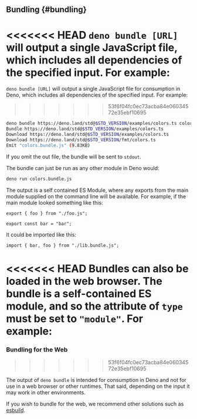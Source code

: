 ## Bundling {#bundling}

<<<<<<< HEAD
`deno bundle [URL]` will output a single JavaScript file, which includes all dependencies of the specified input. For
example:
=======
`deno bundle [URL]` will output a single JavaScript file for consumption in
Deno, which includes all dependencies of the specified input. For example:
>>>>>>> 53f6f04fc0ec73acba84e06034572e35ebf10695

```bash
deno bundle https://deno.land/std@$STD_VERSION/examples/colors.ts colors.bundle.js
Bundle https://deno.land/std@$STD_VERSION/examples/colors.ts
Download https://deno.land/std@$STD_VERSION/examples/colors.ts
Download https://deno.land/std@$STD_VERSION/fmt/colors.ts
Emit "colors.bundle.js" (9.83KB)
```

If you omit the out file, the bundle will be sent to `stdout`.

The bundle can just be run as any other module in Deno would:

```bash
deno run colors.bundle.js
```

The output is a self contained ES Module, where any exports from the main module supplied on the command line will be
available. For example, if the main module looked something like this:

```ts, ignore
export { foo } from "./foo.js";

export const bar = "bar";
```

It could be imported like this:

```ts, ignore
import { bar, foo } from "./lib.bundle.js";
```

<<<<<<< HEAD
Bundles can also be loaded in the web browser. The bundle is a self-contained ES module, and so the attribute of `type`
must be set to `"module"`. For example:
=======
### Bundling for the Web
>>>>>>> 53f6f04fc0ec73acba84e06034572e35ebf10695

The output of `deno bundle` is intended for consumption in Deno and not for use
in a web browser or other runtimes. That said, depending on the input it may
work in other environments.

If you wish to bundle for the web, we recommend other solutions such as
[esbuild](https://esbuild.github.io/).
